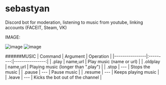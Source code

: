 # sebastyan
Discord bot for moderation, listening to music from youtube, linking accounts (FACEIT, Steam, VK)


IMAGE:


![image](https://user-images.githubusercontent.com/70542011/128198969-7df22347-2fec-47c6-bcc7-95d6bde7628f.png)
![image](https://user-images.githubusercontent.com/70542011/128199128-179a9c80-6a70-4d85-ac34-78ceb9e5c621.png)

######MUSIC
| Command | Argument | Operation |
|----------------|:---------:|----------------:|
| .play | name,url | Play music (name or url) |
| .oldplay | name,url | Playing music (longer than ".play") |
| .stop | --- | Stops the music |
| .pause | --- | Pause music |
| .resume | --- | Keeps playing music |
| .leave | --- | Kicks the bot out of the channel |
